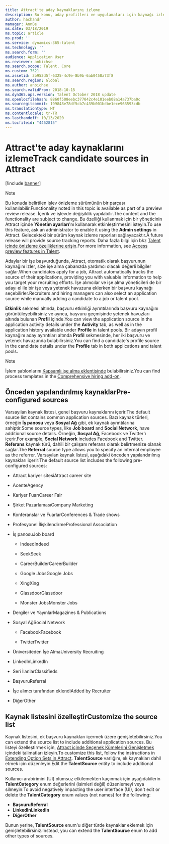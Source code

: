 ```yaml
---
title: Attract'te aday kaynaklarını izleme
description: Bu konu, aday profilleri ve uygulamaları için kaynağı izleme hakkında bilgi sağlar.
author: hachandr
manager: AnnBe
ms.date: 03/18/2019
ms.topic: article
ms.prod: ''
ms.service: dynamics-365-talent
ms.technology: ''
ms.search.form: ''
audience: Application User
ms.reviewer: anbichse
ms.search.scope: Talent, Core
ms.custom: 7521
ms.assetid: 3b953d5f-6325-4c9e-8b9b-6ab0458a73f8
ms.search.region: Global
ms.author: anbichse
ms.search.validFrom: 2018-10-15
ms.dyn365.ops.version: Talent October 2018 update
ms.openlocfilehash: 8860f508eebc377042c4e101eeb08a14a737ba0c
ms.sourcegitcommit: 199848e78df5cb7c439b001bdbe1ece963593cdb
ms.translationtype: HT
ms.contentlocale: tr-TR
ms.lasthandoff: 10/13/2020
ms.locfileid: "4462815"
---
```

# <a name="track-candidate-sources-in-attract"></a><span data-ttu-id="ca381-103">Attract'te aday kaynaklarını izleme</span><span class="sxs-lookup"><span data-stu-id="ca381-103">Track candidate sources in Attract</span></span>

[!include [banner](includes/banner.md)]

> [!NOTE] 
> <span data-ttu-id="ca381-104">Bu konuda belirtilen işlev önizleme sürümünün bir parçası kullanılabilir.</span><span class="sxs-lookup"><span data-stu-id="ca381-104">Functionality noted in this topic is available as part of a preview review release.</span></span> <span data-ttu-id="ca381-105">İçerik ve işlevde değişiklik yapılabilir.</span><span class="sxs-lookup"><span data-stu-id="ca381-105">The content and the functionality are subject to change.</span></span> <span data-ttu-id="ca381-106">Bu özelliği kullanmak için bir yöneticinin Attract içinde **Yönetim ayarları**'nı kullanarak etkinleştirmesini isteyin.</span><span class="sxs-lookup"><span data-stu-id="ca381-106">To use this feature, ask an administrator to enable it using the **Admin settings** in Attract.</span></span> <span data-ttu-id="ca381-107">Gelecekteki bir sürüm kaynak izleme raporları sağlayacaktır.</span><span class="sxs-lookup"><span data-stu-id="ca381-107">A future release will provide source tracking reports.</span></span> <span data-ttu-id="ca381-108">Daha fazla bilgi için bkz [Talent içinde önizleme özelliklerine erişin](https://docs.microsoft.com/dynamics365/unified-operations/talent/access-preview-feature).</span><span class="sxs-lookup"><span data-stu-id="ca381-108">For more information, see [Access preview features in Talent](https://docs.microsoft.com/dynamics365/unified-operations/talent/access-preview-feature).</span></span>

<span data-ttu-id="ca381-109">Adaylar bir işe başvurduğunda, Attract, otomatik olarak başvurunun kaynağını izler, size işe alma çabanızda yardımcı olacak değerli bilgiler sağlar.</span><span class="sxs-lookup"><span data-stu-id="ca381-109">When candidates apply for a job, Attract automatically tracks the source of their applications, providing you with valuable information to help you target your recruiting efforts.</span></span> <span data-ttu-id="ca381-110">İşe alımcılar ve işe alma yöneticileri de bir adayı el ile bir işe veya yetenek havuzuna eklerken bir başvuru kaynağı seçebilirler.</span><span class="sxs-lookup"><span data-stu-id="ca381-110">Recruiters and hiring managers can also select an application source while manually adding a candidate to a job or talent pool.</span></span>

<span data-ttu-id="ca381-111">**Etkinlik** sekmesi altında, başvuru etkinliği ayrıntılarında başvuru kaynağını görüntüleyebilirsiniz ve ayrıca, başvuru geçmişinde yetenek havuzları altında bulunan **Profil** içinde.</span><span class="sxs-lookup"><span data-stu-id="ca381-111">You can view the application source in the application activity details under the **Activity** tab, as well as in the application history available under **Profile** in talent pools.</span></span> <span data-ttu-id="ca381-112">Bir adayın profil kaynağını aday ayrıntıları altında **Profil** sekmesinde, her iki başvuru ve yetenek havuzunda bulabilirsiniz.</span><span class="sxs-lookup"><span data-stu-id="ca381-112">You can find a candidate's profile source in the candidate details under the **Profile** tab in both applications and talent pools.</span></span>

> [!NOTE] 
> <span data-ttu-id="ca381-113">İşlem şablonlarını [Kapsamlı işe alma eklentisinde](https://docs.microsoft.com/dynamics365/unified-operations/talent/attract-comprehensive-hiring) bulabilirsiniz.</span><span class="sxs-lookup"><span data-stu-id="ca381-113">You can find process templates in the [Comprehensive hiring add-on](https://docs.microsoft.com/dynamics365/unified-operations/talent/attract-comprehensive-hiring).</span></span>

## <a name="pre-configured-sources"></a><span data-ttu-id="ca381-114">Önceden yapılandırılmış kaynaklar</span><span class="sxs-lookup"><span data-stu-id="ca381-114">Pre-configured sources</span></span>

<span data-ttu-id="ca381-115">Varsayılan kaynak listesi, genel başvuru kaynaklarını içerir.</span><span class="sxs-lookup"><span data-stu-id="ca381-115">The default source list contains common application sources.</span></span> <span data-ttu-id="ca381-116">Bazı kaynak türleri, örneğin **İş panosu** veya **Sosyal Ağ** gibi, ek kaynak ayrıntılarına sahiptir.</span><span class="sxs-lookup"><span data-stu-id="ca381-116">Some source types, like **Job board** and **Social Network**, have additional source details.</span></span> <span data-ttu-id="ca381-117">Örneğin, **Sosyal Ağ**, Facebook ve Twitter'ı içerir.</span><span class="sxs-lookup"><span data-stu-id="ca381-117">For example, **Social Network** includes Facebook and Twitter.</span></span> <span data-ttu-id="ca381-118">**Referans** kaynak türü, dahili bir çalışanı referans olarak belirtmenize olanak sağlar.</span><span class="sxs-lookup"><span data-stu-id="ca381-118">The **Referral** source type allows you to specify an internal employee as the referrer.</span></span> <span data-ttu-id="ca381-119">Varsayılan kaynak listesi, aşağıdaki önceden yapılandırılmış kaynakları içerir:</span><span class="sxs-lookup"><span data-stu-id="ca381-119">The default source list includes the following pre-configured sources:</span></span>

-   <span data-ttu-id="ca381-120">Attract kariyer sitesi</span><span class="sxs-lookup"><span data-stu-id="ca381-120">Attract career site</span></span>

-   <span data-ttu-id="ca381-121">Acente</span><span class="sxs-lookup"><span data-stu-id="ca381-121">Agency</span></span>

-   <span data-ttu-id="ca381-122">Kariyer Fuarı</span><span class="sxs-lookup"><span data-stu-id="ca381-122">Career Fair</span></span>

-   <span data-ttu-id="ca381-123">Şirket Pazarlaması</span><span class="sxs-lookup"><span data-stu-id="ca381-123">Company Marketing</span></span>

-   <span data-ttu-id="ca381-124">Konferanslar ve Fuarlar</span><span class="sxs-lookup"><span data-stu-id="ca381-124">Conferences & Trade shows</span></span>

-   <span data-ttu-id="ca381-125">Profesyonel İlişkilendirme</span><span class="sxs-lookup"><span data-stu-id="ca381-125">Professional Association</span></span>

-   <span data-ttu-id="ca381-126">İş panosu</span><span class="sxs-lookup"><span data-stu-id="ca381-126">Job board</span></span>

    -   <span data-ttu-id="ca381-127">Indeed</span><span class="sxs-lookup"><span data-stu-id="ca381-127">Indeed</span></span>

    -   <span data-ttu-id="ca381-128">Seek</span><span class="sxs-lookup"><span data-stu-id="ca381-128">Seek</span></span>

    -   <span data-ttu-id="ca381-129">CareerBuilder</span><span class="sxs-lookup"><span data-stu-id="ca381-129">CareerBuilder</span></span>

    -   <span data-ttu-id="ca381-130">Google Jobs</span><span class="sxs-lookup"><span data-stu-id="ca381-130">Google Jobs</span></span>

    -   <span data-ttu-id="ca381-131">Xing</span><span class="sxs-lookup"><span data-stu-id="ca381-131">Xing</span></span>

    -   <span data-ttu-id="ca381-132">Glassdoor</span><span class="sxs-lookup"><span data-stu-id="ca381-132">Glassdoor</span></span>

    -   <span data-ttu-id="ca381-133">Monster Jobs</span><span class="sxs-lookup"><span data-stu-id="ca381-133">Monster Jobs</span></span>

-   <span data-ttu-id="ca381-134">Dergiler ve Yayınlar</span><span class="sxs-lookup"><span data-stu-id="ca381-134">Magazines & Publications</span></span>

-   <span data-ttu-id="ca381-135">Sosyal Ağ</span><span class="sxs-lookup"><span data-stu-id="ca381-135">Social Network</span></span>

    -   <span data-ttu-id="ca381-136">Facebook</span><span class="sxs-lookup"><span data-stu-id="ca381-136">Facebook</span></span>

    -   <span data-ttu-id="ca381-137">Twitter</span><span class="sxs-lookup"><span data-stu-id="ca381-137">Twitter</span></span>

-   <span data-ttu-id="ca381-138">Üniversiteden İşe Alma</span><span class="sxs-lookup"><span data-stu-id="ca381-138">University Recruiting</span></span>

-   <span data-ttu-id="ca381-139">LinkedIn</span><span class="sxs-lookup"><span data-stu-id="ca381-139">LinkedIn</span></span>

-   <span data-ttu-id="ca381-140">Seri İlanlar</span><span class="sxs-lookup"><span data-stu-id="ca381-140">Classifieds</span></span>

-   <span data-ttu-id="ca381-141">Başvuru</span><span class="sxs-lookup"><span data-stu-id="ca381-141">Referral</span></span>

-   <span data-ttu-id="ca381-142">İşe alımcı tarafından eklendi</span><span class="sxs-lookup"><span data-stu-id="ca381-142">Added by Recruiter</span></span>

-   <span data-ttu-id="ca381-143">Diğer</span><span class="sxs-lookup"><span data-stu-id="ca381-143">Other</span></span>

## <a name="customize-the-source-list"></a><span data-ttu-id="ca381-144">Kaynak listesini özelleştir</span><span class="sxs-lookup"><span data-stu-id="ca381-144">Customize the source list</span></span> 

<span data-ttu-id="ca381-145">Kaynak listesini, ek başvuru kaynakları içermek üzere genişletebilirsiniz.</span><span class="sxs-lookup"><span data-stu-id="ca381-145">You can extend the source list to include additional application sources.</span></span> <span data-ttu-id="ca381-146">Bu listeyi özelleştirmek için, [Attract içinde Seçenek Kümelerini Genişletmek](https://docs.microsoft.com/dynamics365/unified-operations/talent/extensibility-attract#extending-option-sets-in-attract) içindeki talimatları izleyin.</span><span class="sxs-lookup"><span data-stu-id="ca381-146">To customize this list, follow the instructions in [Extending Option Sets in Attract](https://docs.microsoft.com/dynamics365/unified-operations/talent/extensibility-attract#extending-option-sets-in-attract).</span></span> <span data-ttu-id="ca381-147">**TalentSource** varlığını, ek kaynakları dahil etmek için düzenleyin.</span><span class="sxs-lookup"><span data-stu-id="ca381-147">Edit the **TalentSource** entity to include additional sources.</span></span> 

<span data-ttu-id="ca381-148">Kullanıcı arabirimini (UI) olumsuz etkilemekten kaçınmak için aşağıdakilerin **TalentCategory** enum değerlerini (isimleri değil) düzenlemeyi veya silmeyin:</span><span class="sxs-lookup"><span data-stu-id="ca381-148">To avoid negatively impacting the user interface (UI), don't edit or delete the **TalentCategory** enum values (not names) for the following:</span></span>

- <span data-ttu-id="ca381-149">**Başvuru**</span><span class="sxs-lookup"><span data-stu-id="ca381-149">**Referral**</span></span>
- <span data-ttu-id="ca381-150">**LinkedIn**</span><span class="sxs-lookup"><span data-stu-id="ca381-150">**LinkedIn**</span></span>
- <span data-ttu-id="ca381-151">**Diğer**</span><span class="sxs-lookup"><span data-stu-id="ca381-151">**Other**</span></span>

<span data-ttu-id="ca381-152">Bunun yerine, **TalentSource** enum'u diğer türde kaynaklar eklemek için genişletebilirsiniz.</span><span class="sxs-lookup"><span data-stu-id="ca381-152">Instead, you can extend the **TalentSource** enum to add other types of sources.</span></span>
